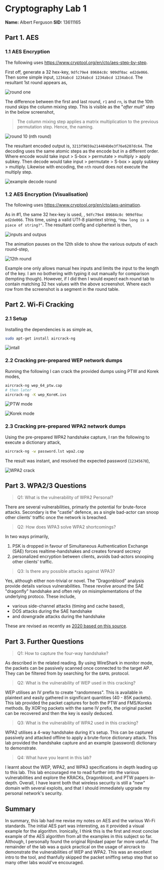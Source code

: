 # Cryptography Lab 1

**Name:** Albert Ferguson **SID:** 13611165

## Part 1. AES

### 1.1 AES Encryption

The following uses <https://www.cryptool.org/en/cto/aes-step-by-step>.

First off, generate a 32 hex-key, `9dfc79e4 89684c8c 909df0ac ed2de066`. Then some simple
input, `1234abcd 1234abcd 1234abcd 1234abcd`. The resultant 1st round appears as,

![round one](./round-one.png)

The difference between the first and last round, `r1` and `rn`, is that the 10th round
skips the column mixing step. This is visible as the "_after mult_" step in the
below screenshot,

> The column mixing step applies a matrix multiplication to the previous permutation step. Hence, the naming.

![round 10 (nth round)](./round-10.png)

The resultant encoded output is, `3213f9659a214484b0e3f76e6207dc64`. The decoding uses the same
atomic steps as the encode but in a different order. Where encode would take input > S-box > permutate > multiply > apply subkey. Then decode would take input > permutate > S-box > apply subkey > multiply. Likewise with encoding, the `nth` round does not execute the multiply step.

![example decode round](./example-decode-round.png)

### 1.2 AES Encryption (Visualisation)

The following uses <https://www.cryptool.org/en/cto/aes-animation>.

As in #1, the same 32 hex-key is used, , `9dfc79e4 89684c8c 909df0ac ed2de066`. This time, using
a valid UTf-8 plaintext string, `"How long is a piece of string?"`. The resultant config and
ciphertext is then,

![inputs and outpus](./inputs-and-outputs.png)

The animation pauses on the 12th slide to show the various outputs of each round-step,

![12th round](./slide-12.png)

Example one only allows manual hex inputs and limits the input to the length of the key. I am no
bothering with typing it out manually for comparison (tempting though). However, if I did then
I would expect each round tab to contain matching 32 hex values with the above screenshot. Where
each row from the screenshot is a segment in the round table.

## Part 2. Wi-Fi Cracking

### 2.1 Setup

Installing the dependencies is as simple as,

```sh
sudo apt-get install aircrack-ng
```

![intall](./install.png)

### 2.2 Cracking pre-prepared WEP network dumps

Running the following I can crack the provided dumps using PTW and Korek modes,

```sh
aircrack-ng wep_64_ptw.cap
# then later
aircrack-ng -K wep_KoreK.ivs
```

![PTW mode](./ptw-mode.png)

![Korek mode](./korek-mode.png)

### 2.3 Cracking pre-prepared WPA2 network dumps

Using the pre-prepared WPA2 handshake capture, I ran the following to execute a dictionary
attack,

```sh
aircrack-ng -w password.lst wpa2.cap
```

The result was instant, and resolved the expected password (`12345678`),

![WPA2 crack](./wpa2-cracked.png)

## Part 3. WPA2/3 Questions

> Q1: What is the vulnerability of WPA2 Personal?

There are several vulnerabilities, primarly the potential for brute-force attacks.
Secondary is the "castle" defence, as a single bad-actor can snoop other clients' traffic
once the network is breached.

> Q2: How does WPA3 solve WPA2 shortcomings?

In two ways primarily,

1. PSK is dropped in favour of Simultaneous Authentication Exchange (SAE) forces realtime-handshakes and creates forward secrecy
2. personalized encryption between clients, avoids bad-actors snooping other clients' traffic.

> Q3: Is there any possible attacks against WPA3?

Yes, although either non-trivial or novel. The "Dragonblood" analysis provide details various vulnerabilities. These revolve around the SAE "dragonfly" handshake and often rely on
misimplementations of the underlying protoco. These include,

- various side-channel attacks (timing and cache based),
- DOS attacks during the SAE handshake
- and downgrade attacks during the handshake

These are revised as recently as [2020 based on this source](https://wpa3.mathyvanhoef.com/).

## Part 3. Further Questions

> Q1: How to capture the four-way handshake?

As described in the related reading. By using WireShark in monitor mode, the packets can be
passively scanned once connected to the target AP. They can be filtered from by searching
for the `EAPOL` protocol.

> Q2: What is the vulnerability of WEP used in this cracking?

WEP utilises an IV prefix to create "randomness". This is available in plaintext and easily
gathered in significant quantities (40 - 85K packets). This lab provided the packet captures
for both the PTW and FMS/Koreks methods. By XOR'ng packets with the same IV prefix, the original
packet can be recovered and then the key is easily deduced.

> Q3: What is the vulnerability of WPA2 used in this cracking?

WPA2 utilises a 4-way handshake during it's setup. This can be captured passively and attacked
offline to apply a brute-force dictionary attack. This lab provided the handshake capture and
an example (password) dictionary to demonstrate.

> Q4: What have you learnt in this lab?

I learnt about the WEP, WPA2, and WPA3 specifications in depth leading up to this lab. This
lab encouraged me to read further into the various vulnerabilities and explore the KRACKs,
Dragonblood, and PTW papers in-depth. Overall, I have learnt both that wireless security
is still a "new" domain with several exploits, and that I should immediately upgrade my
personal network's security.

## Summary

In summary, this lab had me revise my notes on AES and the various Wi-Fi standards. The initial
AES part was interesting, as it provided a visual example for the algorithm. Ironically, I
think this is the first and most concise example of the AES algorithm from all the examples in
this subject so far. Although, I personally found the original Rijndael paper far more useful.
The remainder of the lab was a quick practical on the usage of aircrack to demonstrate the
vulnerabilities of WEP and WPA2. This was an excellent intro to the tool, and thanfully skipped
the packet sniffing setup step that so many other labs would've encouraged.
